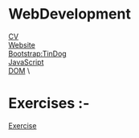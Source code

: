 # WebDevelopment
 
<!-- [CV](Html-Personal Site/index.html).
[This text links to gfg](https://write.geeksforgeeks.org/). -->
[CV](Html-Personal_Site/)
\
[Website](CSS-My_Site/)
\
[Bootstrap:TinDog](Bootstap-MySite/)
\
[JavaScript](Javascript/) 
\
[DOM](DOM/)
\
# Exercises :-
[Exercise](Excercise_1/)
